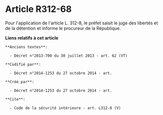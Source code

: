 # Article R312-68

Pour l'application de l'article L. 312-8, le préfet saisit le juge des libertés et de la détention et informe le procureur de
la République.

**Liens relatifs à cet article**

	**Anciens textes**:

	  - Décret n°2013-700 du 30 juillet 2013 - art. 62 (VT)

	**Codifié par**:

	  - Décret n°2014-1253 du 27 octobre 2014 - art.

	**Créé par**:

	  - Décret n°2014-1253 du 27 octobre 2014 - art.

	**Cite**:

	  - Code de la sécurité intérieure - art. L312-8 (V)
